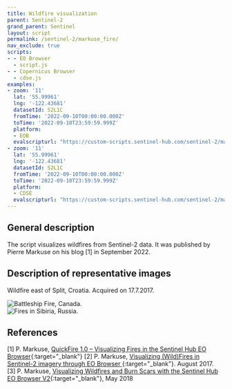 ```yaml
---
title: Wildfire visualization
parent: Sentinel-2
grand_parent: Sentinel
layout: script
permalink: /sentinel-2/markuse_fire/
nav_exclude: true
scripts:
- - EO Browser
  - script.js
- - Copernicus Browser
  - cdse.js
examples:
- zoom: '11'
  lat: '55.99961'
  lng: '-122.43681'
  datasetId: S2L1C
  fromTime: '2022-09-10T00:00:00.000Z'
  toTime: '2022-09-10T23:59:59.999Z'
  platform:
  - EOB
  evalscripturl: "https://custom-scripts.sentinel-hub.com/sentinel-2/markuse_fire/script.js"
- zoom: '11'
  lat: '55.99961'
  lng: '-122.43681'
  datasetId: S2L1C
  fromTime: '2022-09-10T00:00:00.000Z'
  toTime: '2022-09-10T23:59:59.999Z'
  platform:
  - CDSE
  evalscripturl: "https://custom-scripts.sentinel-hub.com/sentinel-2/markuse_fire/cdse.js"
---
```


## General description
The script visualizes wildfires from Sentinel-2 data. It was published by Pierre Markuse on his blog [1] in September 2022.

## Description of representative images

Wildfire east of Split, Croatia. Acquired on 17.7.2017.

![Battleship Fire, Canada.](fig/2022-09-10-Battleship_Mountan_Fire.png)  
![Fires in Sibiria, Russia.](fig/2020-06-28-Sibiria_fires.jpg)

## References
[1] P. Markuse, [QuickFire 1.0 – Visualizing Fires in the Sentinel Hub EO Browser](https://pierre-markuse.net/2022/09/21/quickfire-1-0-visualizing-fires-in-the-sentinel-hub-eo-browser/){:target="_blank"}
[2] P. Markuse, [Visualizing (Wild)Fires in Sentinel-2 imagery through EO Browser
](https://pierre-markuse.net/2017/08/07/visualizing-wildfires-sentinel-2-imagery-eo-browser/){:target="_blank"}. August 2017.  
[3] P. Markuse, [Visualizing Wildfires and Burn Scars with the Sentinel Hub EO Browser V2](https://github.com/sentinel-hub/custom-scripts/blob/master/sentinel-2/markuse_fire/script.js){:target="_blank"}, May 2018
